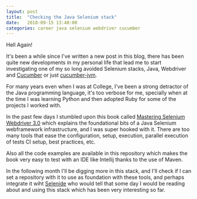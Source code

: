 ```yaml
---
layout: post
title:  "Checking the Java Selenium stack"
date:   2018-09-15 13:40:00
categories: career java selenium webdriver cucumber
---
```


Hell Again!

It's been a while since I've written a new post in this blog, there has been quite new developments in my personal life that lead me to start investigating one of my so long avoided Selenium stacks, Java, Webdriver and [Cucumber](https://docs.cucumber.io/installation/java/) or just [cucumber-jvm](https://github.com/cucumber/cucumber-jvm).

For many years even when I was at College, I've been a strong detractor of the Java programming language, it's too verbose for me, specially when at the time I was learning Python and then adopted Ruby for some of the projects I worked with.

In the past few days I stumbled upon this book called [Mastering Selenium Webdriver 3.0](https://www.packtpub.com/web-development/mastering-selenium-webdriver-30-second-edition) which explains the foundational bits of a Java Selenium webframework infrastructure, and I was super hooked with it. There are too many tools that ease the configuration, setup, execution, parallel execution of tests CI setup, best practices, etc. 

Also all the code examples are available in this repository which makes the book very easy to test with an IDE like Intellij thanks to the use of Maven.

In the following month I'll be digging more in this stack, and I'll check if I can set a repository with it to use as foundation with these tools, and perhaps integrate it wiht [Selenide](https://selenide.org) who would tell that some day I would be reading about and using this stack which has been very interesting so far.